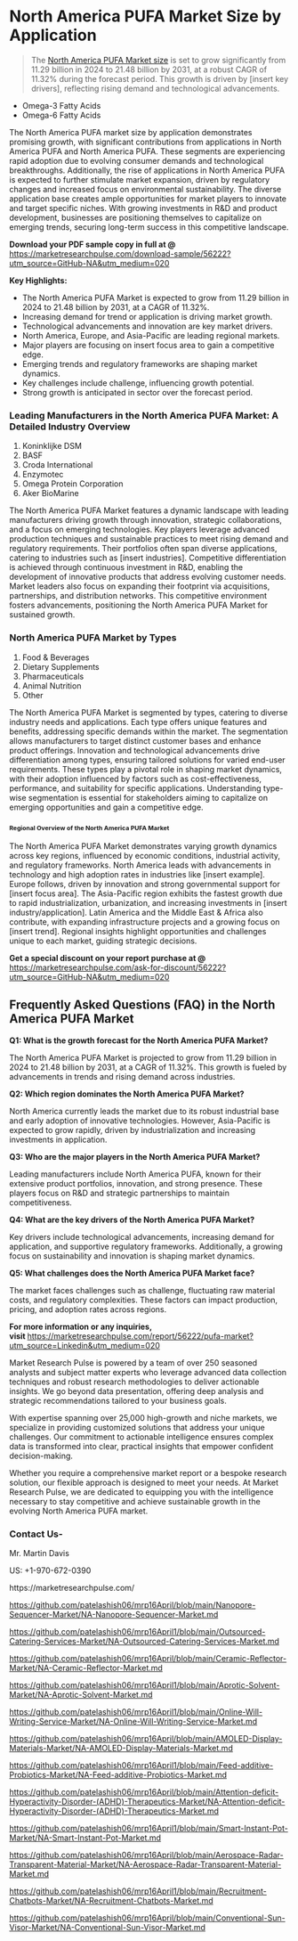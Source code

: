 <h1>North America PUFA Market&nbsp;Size by Application</h1><blockquote><p>The <a href="https://marketresearchpulse.com/download-sample/56222?utm_source=GitHub-NA&amp;utm_medium=020">North America PUFA Market size</a> is set to grow significantly from 11.29 billion in 2024 to 21.48 billion by 2031, at a robust CAGR of 11.32% during the forecast period. This growth is driven by [insert key drivers], reflecting rising demand and technological advancements.</p></blockquote><ul><li>Omega-3 Fatty Acids<li> Omega-6 Fatty Acids</li></ul><p>The North America PUFA market size by application demonstrates promising growth, with significant contributions from applications in North America PUFA and North America PUFA. These segments are experiencing rapid adoption due to evolving consumer demands and technological breakthroughs. Additionally, the rise of applications in North America PUFA is expected to further stimulate market expansion, driven by regulatory changes and increased focus on environmental sustainability. The diverse application base creates ample opportunities for market players to innovate and target specific niches. With growing investments in R&D and product development, businesses are positioning themselves to capitalize on emerging trends, securing long-term success in this competitive landscape.</p><p><strong>Download your PDF sample copy in full at @ </strong><a href="https://marketresearchpulse.com/download-sample/56222?utm_source=GitHub-NA&amp;utm_medium=020">https://marketresearchpulse.com/download-sample/56222?utm_source=GitHub-NA&amp;utm_medium=020</a></p><p><strong>Key Highlights: </strong></p><ul><li>The North America PUFA Market is expected to grow from 11.29 billion in 2024 to 21.48 billion by 2031, at a CAGR of 11.32%.</li><li>Increasing demand for trend or application is driving market growth.</li><li>Technological advancements and innovation are key market drivers.</li><li>North America, Europe, and Asia-Pacific are leading regional markets.</li><li>Major players are focusing on insert focus area to gain a competitive edge.</li><li>Emerging trends and regulatory frameworks are shaping market dynamics.</li><li>Key challenges include challenge, influencing growth potential.</li><li>Strong growth is anticipated in sector over the forecast period.</li></ul><h3>Leading Manufacturers in the North America PUFA Market: A Detailed Industry Overview</h3><ol><li>Koninklijke DSM</li><li>BASF</li><li>Croda International</li><li>Enzymotec</li><li>Omega Protein Corporation</li><li>Aker BioMarine</li></ol><div class="flex max-w-full flex-col flex-grow"><div class="min-h-8 text-message flex w-full flex-col items-end gap-2 whitespace-normal break-words [.text-message+&amp;]:mt-5" dir="auto" data-message-author-role="assistant" data-message-id="fd8432e4-4910-450d-b182-61b7bfb0a01f" data-message-model-slug="gpt-4o"><div class="flex w-full flex-col gap-1 empty:hidden first:pt-[3px]"><div class="markdown prose w-full break-words dark:prose-invert light"><p>The North America PUFA Market features a dynamic landscape with leading manufacturers driving growth through innovation, strategic collaborations, and a focus on emerging technologies. Key players leverage advanced production techniques and sustainable practices to meet rising demand and regulatory requirements. Their portfolios often span diverse applications, catering to industries such as [insert industries]. Competitive differentiation is achieved through continuous investment in R&amp;D, enabling the development of innovative products that address evolving customer needs. Market leaders also focus on expanding their footprint via acquisitions, partnerships, and distribution networks. This competitive environment fosters advancements, positioning the North America PUFA Market for sustained growth.</p></div></div></div></div><h3>North America PUFA Market by Types</h3><ol><li>Food & Beverages<li> Dietary Supplements<li> Pharmaceuticals<li> Animal Nutrition<li> Other</li></ol><div class="flex max-w-full flex-col flex-grow"><div class="min-h-8 text-message flex w-full flex-col items-end gap-2 whitespace-normal break-words [.text-message+&amp;]:mt-5" dir="auto" data-message-author-role="assistant" data-message-id="084470be-0bb7-4664-bddf-5156b4f41249" data-message-model-slug="gpt-4o-mini"><div class="flex w-full flex-col gap-1 empty:hidden first:pt-[3px]"><div class="markdown prose w-full break-words dark:prose-invert light"><p>The North America PUFA Market is segmented by types, catering to diverse industry needs and applications. Each type offers unique features and benefits, addressing specific demands within the market. The segmentation allows manufacturers to target distinct customer bases and enhance product offerings. Innovation and technological advancements drive differentiation among types, ensuring tailored solutions for varied end-user requirements. These types play a pivotal role in shaping market dynamics, with their adoption influenced by factors such as cost-effectiveness, performance, and suitability for specific applications. Understanding type-wise segmentation is essential for stakeholders aiming to capitalize on emerging opportunities and gain a competitive edge.</p></div></div></div></div><h3><span style="font-size: 11px;">Regional Overview of the North America PUFA Market</span></h3><div class="flex max-w-full flex-col flex-grow"><div class="min-h-8 text-message flex w-full flex-col items-end gap-2 whitespace-normal break-words [.text-message+&amp;]:mt-5" dir="auto" data-message-author-role="assistant" data-message-id="e9038762-ce64-4e30-91c9-9bd413514231" data-message-model-slug="gpt-4o-mini"><div class="flex w-full flex-col gap-1 empty:hidden first:pt-[3px]"><div class="markdown prose w-full break-words dark:prose-invert light"><p>The North America PUFA Market demonstrates varying growth dynamics across key regions, influenced by economic conditions, industrial activity, and regulatory frameworks. North America leads with advancements in technology and high adoption rates in industries like [insert example]. Europe follows, driven by innovation and strong governmental support for [insert focus area]. The Asia-Pacific region exhibits the fastest growth due to rapid industrialization, urbanization, and increasing investments in [insert industry/application]. Latin America and the Middle East &amp; Africa also contribute, with expanding infrastructure projects and a growing focus on [insert trend]. Regional insights highlight opportunities and challenges unique to each market, guiding strategic decisions.</p></div></div></div></div><p><strong>Get a special discount on your report purchase at @ </strong><a href="https://marketresearchpulse.com/ask-for-discount/56222?utm_source=GitHub-NA&amp;utm_medium=020">https://marketresearchpulse.com/ask-for-discount/56222?utm_source=GitHub-NA&amp;utm_medium=020</a></p><h2>Frequently Asked Questions (FAQ) in the North America PUFA Market</h2><p><strong>Q1: What is the growth forecast for the North America PUFA Market?</strong></p><p>The North America PUFA Market is projected to grow from 11.29 billion in 2024 to 21.48 billion by 2031, at a CAGR of 11.32%. This growth is fueled by advancements in trends and rising demand across industries.</p><p><strong>Q2: Which region dominates the North America PUFA Market?</strong></p><p>North America currently leads the market due to its robust industrial base and early adoption of innovative technologies. However, Asia-Pacific is expected to grow rapidly, driven by industrialization and increasing investments in application.</p><p><strong>Q3: Who are the major players in the North America PUFA Market?</strong></p><p>Leading manufacturers include North America PUFA, known for their extensive product portfolios, innovation, and strong presence. These players focus on R&amp;D and strategic partnerships to maintain competitiveness.</p><p><strong>Q4: What are the key drivers of the North America PUFA Market?</strong></p><p>Key drivers include technological advancements, increasing demand for application, and supportive regulatory frameworks. Additionally, a growing focus on sustainability and innovation is shaping market dynamics.</p><p><strong>Q5: What challenges does the North America PUFA Market face?</strong></p><p>The market faces challenges such as challenge, fluctuating raw material costs, and regulatory complexities. These factors can impact production, pricing, and adoption rates across regions.</p><p><strong>For more information or any inquiries, visit&nbsp;</strong><a href="https://marketresearchpulse.com/report/56222/pufa-market?utm_source=Linkedin&utm_medium=020">https://marketresearchpulse.com/report/56222/pufa-market?utm_source=Linkedin&utm_medium=020</a></p><p>Market Research Pulse is powered by a team of over 250 seasoned analysts and subject matter experts who leverage advanced data collection techniques and robust research methodologies to deliver actionable insights. We go beyond data presentation, offering deep analysis and strategic recommendations tailored to your business goals.</p><p>With expertise spanning over 25,000 high-growth and niche markets, we specialize in providing customized solutions that address your unique challenges. Our commitment to actionable intelligence ensures complex data is transformed into clear, practical insights that empower confident decision-making.</p><p>Whether you require a comprehensive market report or a bespoke research solution, our flexible approach is designed to meet your needs. At Market Research Pulse, we are dedicated to equipping you with the intelligence necessary to stay competitive and achieve sustainable growth in the evolving North America PUFA market.</p><h3><strong>Contact Us-</strong></h3><p>Mr. Martin Davis</p><p>US: +1-970-672-0390</p><p>https://marketresearchpulse.com/</p><p><a href="https://github.com/patelashish06/mrp16April/blob/main/Nanopore-Sequencer-Market/NA-Nanopore-Sequencer-Market.md">https://github.com/patelashish06/mrp16April/blob/main/Nanopore-Sequencer-Market/NA-Nanopore-Sequencer-Market.md</a></p><p><a href="https://github.com/patelashish06/mrp16April1/blob/main/Outsourced-Catering-Services-Market/NA-Outsourced-Catering-Services-Market.md">https://github.com/patelashish06/mrp16April1/blob/main/Outsourced-Catering-Services-Market/NA-Outsourced-Catering-Services-Market.md</a></p><p><a href="https://github.com/patelashish06/mrp16April/blob/main/Ceramic-Reflector-Market/NA-Ceramic-Reflector-Market.md">https://github.com/patelashish06/mrp16April/blob/main/Ceramic-Reflector-Market/NA-Ceramic-Reflector-Market.md</a></p><p><a href="https://github.com/patelashish06/mrp16April1/blob/main/Aprotic-Solvent-Market/NA-Aprotic-Solvent-Market.md">https://github.com/patelashish06/mrp16April1/blob/main/Aprotic-Solvent-Market/NA-Aprotic-Solvent-Market.md</a></p><p><a href="https://github.com/patelashish06/mrp16April1/blob/main/Online-Will-Writing-Service-Market/NA-Online-Will-Writing-Service-Market.md">https://github.com/patelashish06/mrp16April1/blob/main/Online-Will-Writing-Service-Market/NA-Online-Will-Writing-Service-Market.md</a></p><p><a href="https://github.com/patelashish06/mrp16April/blob/main/AMOLED-Display-Materials-Market/NA-AMOLED-Display-Materials-Market.md">https://github.com/patelashish06/mrp16April/blob/main/AMOLED-Display-Materials-Market/NA-AMOLED-Display-Materials-Market.md</a></p><p><a href="https://github.com/patelashish06/mrp16April1/blob/main/Feed-additive-Probiotics-Market/NA-Feed-additive-Probiotics-Market.md">https://github.com/patelashish06/mrp16April1/blob/main/Feed-additive-Probiotics-Market/NA-Feed-additive-Probiotics-Market.md</a></p><p><a href="https://github.com/patelashish06/mrp16April/blob/main/Attention-deficit-Hyperactivity-Disorder-(ADHD)-Therapeutics-Market/NA-Attention-deficit-Hyperactivity-Disorder-(ADHD)-Therapeutics-Market.md">https://github.com/patelashish06/mrp16April/blob/main/Attention-deficit-Hyperactivity-Disorder-(ADHD)-Therapeutics-Market/NA-Attention-deficit-Hyperactivity-Disorder-(ADHD)-Therapeutics-Market.md</a></p><p><a href="https://github.com/patelashish06/mrp16April1/blob/main/Smart-Instant-Pot-Market/NA-Smart-Instant-Pot-Market.md">https://github.com/patelashish06/mrp16April1/blob/main/Smart-Instant-Pot-Market/NA-Smart-Instant-Pot-Market.md</a></p><p><a href="https://github.com/patelashish06/mrp16April/blob/main/Aerospace-Radar-Transparent-Material-Market/NA-Aerospace-Radar-Transparent-Material-Market.md">https://github.com/patelashish06/mrp16April/blob/main/Aerospace-Radar-Transparent-Material-Market/NA-Aerospace-Radar-Transparent-Material-Market.md</a></p><p><a href="https://github.com/patelashish06/mrp16April1/blob/main/Recruitment-Chatbots-Market/NA-Recruitment-Chatbots-Market.md">https://github.com/patelashish06/mrp16April1/blob/main/Recruitment-Chatbots-Market/NA-Recruitment-Chatbots-Market.md</a></p><p><a href="https://github.com/patelashish06/mrp16April/blob/main/Conventional-Sun-Visor-Market/NA-Conventional-Sun-Visor-Market.md">https://github.com/patelashish06/mrp16April/blob/main/Conventional-Sun-Visor-Market/NA-Conventional-Sun-Visor-Market.md</a></p>